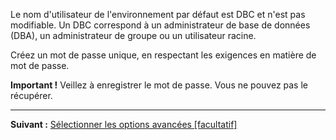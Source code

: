 Le nom d'utilisateur de l'environnement par défaut est DBC et n'est pas modifiable. Un DBC correspond à un administrateur de base de données (DBA), un administrateur de groupe ou un utilisateur racine.

Créez un mot de passe unique, en respectant les exigences en matière de mot de passe.

**Important !** Veillez à enregistrer le mot de passe. Vous ne pouvez pas le récupérer.

------------------------------------------------------------------------

**Suivant :** [Sélectionner les options avancées \[facultatif\]](keu1721069101205.md)
